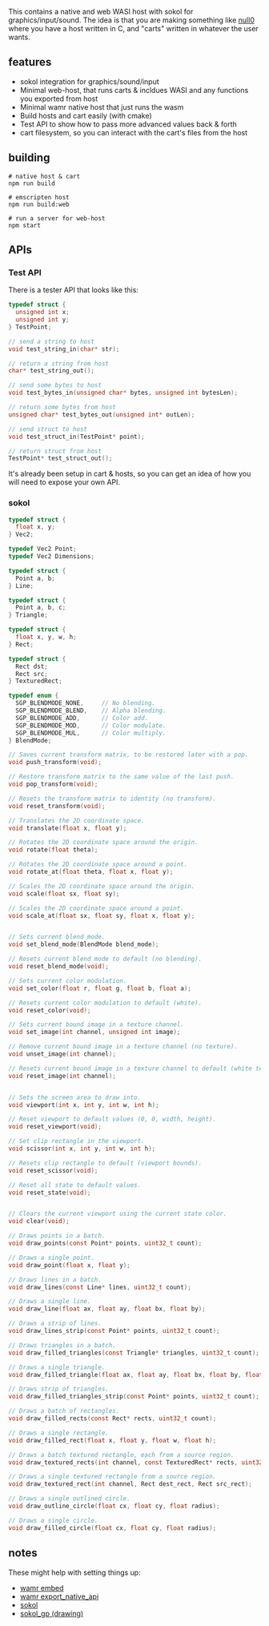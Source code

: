 This contains a native and web WASI host with sokol for graphics/input/sound. The idea is that you are making something like [null0](https://giuthub.com/natnullgames/null0) where you have a host written in C, and "carts" written in whatever the user wants.

## features

- sokol integration for graphics/sound/input
- Minimal web-host, that runs carts & incldues WASI and any functions you exported from host
- Minimal wamr native host that just runs the wasm
- Build hosts and cart easily (with cmake)
- Test API to show how to pass more advanced values back & forth
- cart filesystem, so you can interact with the cart's files from the host

## building

```
# native host & cart
npm run build

# emscripten host
npm run build:web

# run a server for web-host
npm start
```

## APIs

### Test API

There is a tester API that looks like this:

```c
typedef struct {
  unsigned int x;
  unsigned int y;
} TestPoint;

// send a string to host
void test_string_in(char* str);

// return a string from host
char* test_string_out();

// send some bytes to host
void test_bytes_in(unsigned char* bytes, unsigned int bytesLen);

// return some bytes from host
unsigned char* test_bytes_out(unsigned int* outLen);

// send struct to host
void test_struct_in(TestPoint* point);

// return struct from host
TestPoint* test_struct_out();
```

It's already been setup in cart & hosts, so you can get an idea of how you will need to expose your own API.

### sokol

```c
typedef struct {
  float x, y;
} Vec2;

typedef Vec2 Point;
typedef Vec2 Dimensions;

typedef struct {
  Point a, b;
} Line;

typedef struct {
  Point a, b, c;
} Triangle;

typedef struct {
  float x, y, w, h;
} Rect;

typedef struct {
  Rect dst;
  Rect src;
} TexturedRect;

typedef enum {
  SGP_BLENDMODE_NONE,     // No blending.
  SGP_BLENDMODE_BLEND,    // Alpha blending.
  SGP_BLENDMODE_ADD,      // Color add.
  SGP_BLENDMODE_MOD,      // Color modulate.
  SGP_BLENDMODE_MUL,      // Color multiply.
} BlendMode;

// Saves current transform matrix, to be restored later with a pop.
void push_transform(void);

// Restore transform matrix to the same value of the last push.
void pop_transform(void);

// Resets the transform matrix to identity (no transform).
void reset_transform(void);

// Translates the 2D coordinate space.
void translate(float x, float y);

// Rotates the 2D coordinate space around the origin.
void rotate(float theta);

// Rotates the 2D coordinate space around a point.
void rotate_at(float theta, float x, float y);

// Scales the 2D coordinate space around the origin.
void scale(float sx, float sy);

// Scales the 2D coordinate space around a point.
void scale_at(float sx, float sy, float x, float y);


// Sets current blend mode.
void set_blend_mode(BlendMode blend_mode);

// Resets current blend mode to default (no blending).
void reset_blend_mode(void);

// Sets current color modulation.
void set_color(float r, float g, float b, float a);

// Resets current color modulation to default (white).
void reset_color(void);

// Sets current bound image in a texture channel.
void set_image(int channel, unsigned int image);

// Remove current bound image in a texture channel (no texture).
void unset_image(int channel);

// Resets current bound image in a texture channel to default (white texture).
void reset_image(int channel);


// Sets the screen area to draw into.
void viewport(int x, int y, int w, int h);

// Reset viewport to default values (0, 0, width, height).
void reset_viewport(void);

// Set clip rectangle in the viewport.
void scissor(int x, int y, int w, int h);

// Resets clip rectangle to default (viewport bounds).
void reset_scissor(void);

// Reset all state to default values.
void reset_state(void);


// Clears the current viewport using the current state color.
void clear(void);

// Draws points in a batch.
void draw_points(const Point* points, uint32_t count);

// Draws a single point.
void draw_point(float x, float y);

// Draws lines in a batch.
void draw_lines(const Line* lines, uint32_t count);

// Draws a single line.
void draw_line(float ax, float ay, float bx, float by);

// Draws a strip of lines.
void draw_lines_strip(const Point* points, uint32_t count);

// Draws triangles in a batch.
void draw_filled_triangles(const Triangle* triangles, uint32_t count);

// Draws a single triangle.
void draw_filled_triangle(float ax, float ay, float bx, float by, float cx, float cy);

// Draws strip of triangles.
void draw_filled_triangles_strip(const Point* points, uint32_t count);

// Draws a batch of rectangles.
void draw_filled_rects(const Rect* rects, uint32_t count);

// Draws a single rectangle.
void draw_filled_rect(float x, float y, float w, float h);

// Draws a batch textured rectangle, each from a source region.
void draw_textured_rects(int channel, const TexturedRect* rects, uint32_t count);

// Draws a single textured rectangle from a source region.
void draw_textured_rect(int channel, Rect dest_rect, Rect src_rect);

// Draws a single outlined circle.
void draw_outline_circle(float cx, float cy, float radius);

// Draws a single circle.
void draw_filled_circle(float cx, float cy, float radius);
```


## notes

These might help with setting things up:

- [wamr embed](https://github.com/bytecodealliance/wasm-micro-runtime/blob/main/doc/embed_wamr.md)
- [wamr export_native_api](https://github.com/bytecodealliance/wasm-micro-runtime/blob/main/doc/export_native_api.md)
- [sokol](https://github.com/floooh/sokol)
- [sokol_gp (drawing)](https://github.com/edubart/sokol_gp)
